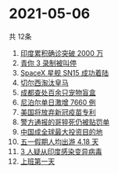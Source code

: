 # 2021-05-06
  共 12条

  <!-- BEGIN -->
  <!-- 最后更新时间:Thu May 06 2021 04:12:19 GMT+0000 (Coordinated Universal Time) -->
  1. [印度累积确诊突破 2000 万](https://www.zhihu.com/search?q=印度疫情)
1. [青你 3 录制被叫停](https://www.zhihu.com/search?q=青春有你3)
1. [SpaceX 星舰 SN15 成功着陆](https://www.zhihu.com/search?q=sn15)
1. [切尔西淘汰皇马](https://www.zhihu.com/search?q=切尔西)
1. [成都查处百余只宠物盲盒](https://www.zhihu.com/search?q=宠物盲盒)
1. [尼泊尔单日激增 7660 例](https://www.zhihu.com/search?q=尼泊尔疫情)
1. [美国将放弃新冠疫苗专利](https://www.zhihu.com/search?q=美国放弃疫苗专利)
1. [警方通报的哥猝死仍被贴罚单](https://www.zhihu.com/search?q=的哥猝死)
1. [中国成全球最大投资目的地](https://www.zhihu.com/search?q=全球最大投资目的地)
1. [五一假期人均出游 4.18 天](https://www.zhihu.com/search?q=五一人均出游)
1. [3 人疑从印度感染变异病毒](https://www.zhihu.com/search?q=3人感染变异病毒)
1. [上班第一天](https://www.zhihu.com/search?q=上班第一天)
  <!-- END -->
  